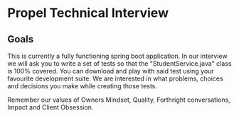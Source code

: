 # Propel Technical Interview

## Goals
This is currently a fully functioning spring boot application. In our interview we will ask you to write a set of tests so that the "StudentService.java" class is 100% covered. You can download and play with said test using your favourite development suite. We are interested in what problems, choices and decisions you make while creating those tests.

Remember our values of Owners Mindset, Quality, Forthright conversations, Impact and Client Obsession. 

